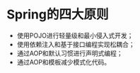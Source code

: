 # Spring的四大原则
* 使用POJO进行轻量级和最小侵入式开发；
* 使用依赖注入和基于接口编程实现松耦合；
* 通过AOP和默认习惯进行声明式编程；
* 通过AOP和模板减少模式化代码。

